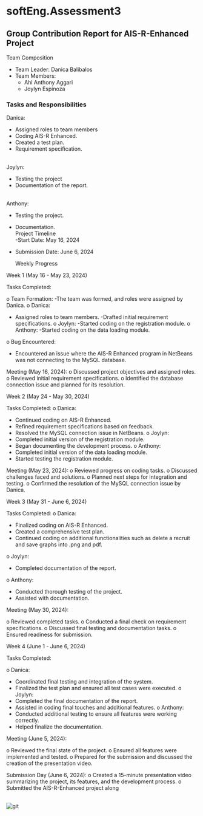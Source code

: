 # softEng.Assessment3  
## Group Contribution Report for AIS-R-Enhanced Project
Team Composition
- Team Leader: Danica Balibalos
- Team Members:
  - Ahl Anthony Aggari
  - Joylyn Espinoza
### Tasks and Responsibilities
Danica:
- Assigned roles to team members
- Coding AIS-R Enhanced.
- Created a test plan.
- Requirement specification.
  
<br>Joylyn: </br>
- Testing the project
- Documentation of the report.
  
<br>Anthony: </br>
- Testing the project.
- Documentation.
<br>Project Timeline</br>
-Start Date: May 16, 2024
- Submission Date: June 6, 2024

  Weekly Progress

Week 1 (May 16 - May 23, 2024)

Tasks Completed:

o Team Formation:
-The team was formed, and roles were assigned by Danica.
o Danica:
- Assigned roles to team members.
-Drafted initial requirement specifications.
o Joylyn:
-Started coding on the registration module.
o Anthony:
-Started coding on the data loading module.

o Bug Encountered:
- Encountered an issue where the AIS-R Enhanced program in NetBeans
was not connecting to the MySQL database.

Meeting (May 16, 2024):
o Discussed project objectives and assigned roles.
o Reviewed initial requirement specifications.
o Identified the database connection issue and planned for its resolution.

Week 2 (May 24 - May 30, 2024)

Tasks Completed:
o Danica:
- Continued coding on AIS-R Enhanced.
- Refined requirement specifications based on feedback.
- Resolved the MySQL connection issue in NetBeans.
o Joylyn:
- Completed initial version of the registration module.
- Began documenting the development process.
o Anthony:
- Completed initial version of the data loading module.
- Started testing the registration module.

Meeting (May 23, 2024):
o Reviewed progress on coding tasks.
o Discussed challenges faced and solutions.
o Planned next steps for integration and testing.
o Confirmed the resolution of the MySQL connection issue by Danica.

Week 3 (May 31 - June 6, 2024)

Tasks Completed:
o Danica:
- Finalized coding on AIS-R Enhanced.
-  Created a comprehensive test plan.
-   Continued coding on additional functionalities such as delete a recruit and save graphs into .png and pdf.

o Joylyn:
- Completed documentation of the report.

o Anthony:
- Conducted thorough testing of the project.
- Assisted with documentation.

Meeting (May 30, 2024):

o Reviewed completed tasks.
o Conducted a final check on requirement specifications.
o Discussed final testing and documentation tasks.
o Ensured readiness for submission.

Week 4 (June 1 - June 6, 2024)

Tasks Completed:

o Danica:
-  Coordinated final testing and integration of the system.
-  Finalized the test plan and ensured all test cases were executed.
o Joylyn:
- Completed the final documentation of the report.
- Assisted in coding final touches and additional features.
o Anthony:
- Conducted additional testing to ensure all features were working
correctly.
- Helped finalize the documentation.

Meeting (June 5, 2024):

o Reviewed the final state of the project.
o Ensured all features were implemented and tested.
o Prepared for the submission and discussed the creation of the presentation
video.

Submission Day (June 6, 2024):
o Created a 15-minute presentation video summarizing the project, its features,
and the development process.
o Submitted the AIS-R-Enhanced project along

<br> ![git](./Images/OS~Name.png)
